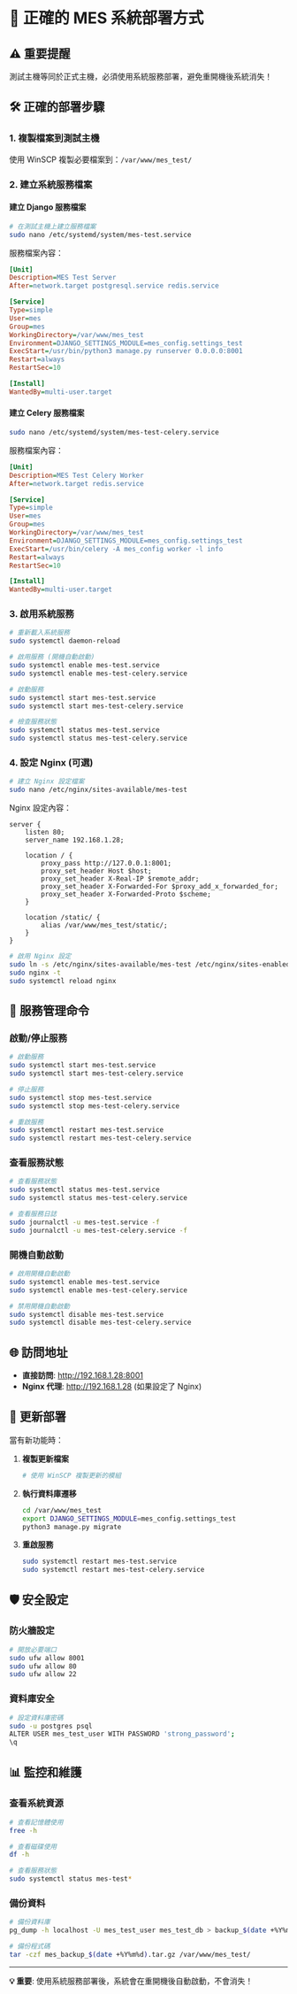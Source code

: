 # 🚨 正確的 MES 系統部署方式

## ⚠️ 重要提醒
測試主機等同於正式主機，必須使用系統服務部署，避免重開機後系統消失！

## 🛠️ 正確的部署步驟

### 1. 複製檔案到測試主機
使用 WinSCP 複製必要檔案到：`/var/www/mes_test/`

### 2. 建立系統服務檔案

#### 建立 Django 服務檔案
```bash
# 在測試主機上建立服務檔案
sudo nano /etc/systemd/system/mes-test.service
```

服務檔案內容：
```ini
[Unit]
Description=MES Test Server
After=network.target postgresql.service redis.service

[Service]
Type=simple
User=mes
Group=mes
WorkingDirectory=/var/www/mes_test
Environment=DJANGO_SETTINGS_MODULE=mes_config.settings_test
ExecStart=/usr/bin/python3 manage.py runserver 0.0.0.0:8001
Restart=always
RestartSec=10

[Install]
WantedBy=multi-user.target
```

#### 建立 Celery 服務檔案
```bash
sudo nano /etc/systemd/system/mes-test-celery.service
```

服務檔案內容：
```ini
[Unit]
Description=MES Test Celery Worker
After=network.target redis.service

[Service]
Type=simple
User=mes
Group=mes
WorkingDirectory=/var/www/mes_test
Environment=DJANGO_SETTINGS_MODULE=mes_config.settings_test
ExecStart=/usr/bin/celery -A mes_config worker -l info
Restart=always
RestartSec=10

[Install]
WantedBy=multi-user.target
```

### 3. 啟用系統服務
```bash
# 重新載入系統服務
sudo systemctl daemon-reload

# 啟用服務 (開機自動啟動)
sudo systemctl enable mes-test.service
sudo systemctl enable mes-test-celery.service

# 啟動服務
sudo systemctl start mes-test.service
sudo systemctl start mes-test-celery.service

# 檢查服務狀態
sudo systemctl status mes-test.service
sudo systemctl status mes-test-celery.service
```

### 4. 設定 Nginx (可選)
```bash
# 建立 Nginx 設定檔案
sudo nano /etc/nginx/sites-available/mes-test
```

Nginx 設定內容：
```nginx
server {
    listen 80;
    server_name 192.168.1.28;

    location / {
        proxy_pass http://127.0.0.1:8001;
        proxy_set_header Host $host;
        proxy_set_header X-Real-IP $remote_addr;
        proxy_set_header X-Forwarded-For $proxy_add_x_forwarded_for;
        proxy_set_header X-Forwarded-Proto $scheme;
    }

    location /static/ {
        alias /var/www/mes_test/static/;
    }
}
```

```bash
# 啟用 Nginx 設定
sudo ln -s /etc/nginx/sites-available/mes-test /etc/nginx/sites-enabled/
sudo nginx -t
sudo systemctl reload nginx
```

## 🔧 服務管理命令

### 啟動/停止服務
```bash
# 啟動服務
sudo systemctl start mes-test.service
sudo systemctl start mes-test-celery.service

# 停止服務
sudo systemctl stop mes-test.service
sudo systemctl stop mes-test-celery.service

# 重啟服務
sudo systemctl restart mes-test.service
sudo systemctl restart mes-test-celery.service
```

### 查看服務狀態
```bash
# 查看服務狀態
sudo systemctl status mes-test.service
sudo systemctl status mes-test-celery.service

# 查看服務日誌
sudo journalctl -u mes-test.service -f
sudo journalctl -u mes-test-celery.service -f
```

### 開機自動啟動
```bash
# 啟用開機自動啟動
sudo systemctl enable mes-test.service
sudo systemctl enable mes-test-celery.service

# 禁用開機自動啟動
sudo systemctl disable mes-test.service
sudo systemctl disable mes-test-celery.service
```

## 🌐 訪問地址

- **直接訪問**: http://192.168.1.28:8001
- **Nginx 代理**: http://192.168.1.28 (如果設定了 Nginx)

## 🔄 更新部署

當有新功能時：

1. **複製更新檔案**
   ```bash
   # 使用 WinSCP 複製更新的模組
   ```

2. **執行資料庫遷移**
   ```bash
   cd /var/www/mes_test
   export DJANGO_SETTINGS_MODULE=mes_config.settings_test
   python3 manage.py migrate
   ```

3. **重啟服務**
   ```bash
   sudo systemctl restart mes-test.service
   sudo systemctl restart mes-test-celery.service
   ```

## 🛡️ 安全設定

### 防火牆設定
```bash
# 開放必要端口
sudo ufw allow 8001
sudo ufw allow 80
sudo ufw allow 22
```

### 資料庫安全
```bash
# 設定資料庫密碼
sudo -u postgres psql
ALTER USER mes_test_user WITH PASSWORD 'strong_password';
\q
```

## 📊 監控和維護

### 查看系統資源
```bash
# 查看記憶體使用
free -h

# 查看磁碟使用
df -h

# 查看服務狀態
sudo systemctl status mes-test*
```

### 備份資料
```bash
# 備份資料庫
pg_dump -h localhost -U mes_test_user mes_test_db > backup_$(date +%Y%m%d).sql

# 備份程式碼
tar -czf mes_backup_$(date +%Y%m%d).tar.gz /var/www/mes_test/
```

---

**💡 重要**: 使用系統服務部署後，系統會在重開機後自動啟動，不會消失！
